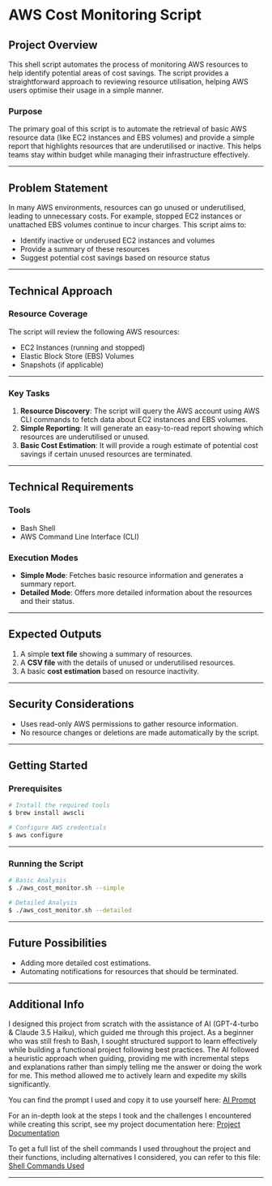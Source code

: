 # AWS Cost Monitoring Script

## Project Overview

This shell script automates the process of monitoring AWS resources to help identify potential areas of cost savings. The script provides a straightforward approach to reviewing resource utilisation, helping AWS users optimise their usage in a simple manner.

### Purpose
The primary goal of this script is to automate the retrieval of basic AWS resource data (like EC2 instances and EBS volumes) and provide a simple report that highlights resources that are underutilised or inactive. This helps teams stay within budget while managing their infrastructure effectively.

---

## Problem Statement

In many AWS environments, resources can go unused or underutilised, leading to unnecessary costs. For example, stopped EC2 instances or unattached EBS volumes continue to incur charges. This script aims to:

- Identify inactive or underused EC2 instances and volumes
- Provide a summary of these resources
- Suggest potential cost savings based on resource status

---

## Technical Approach

### Resource Coverage
The script will review the following AWS resources:
- EC2 Instances (running and stopped)
- Elastic Block Store (EBS) Volumes
- Snapshots (if applicable)

---

### Key Tasks
1. **Resource Discovery**: The script will query the AWS account using AWS CLI commands to fetch data about EC2 instances and EBS volumes.
2. **Simple Reporting**: It will generate an easy-to-read report showing which resources are underutilised or unused.
3. **Basic Cost Estimation**: It will provide a rough estimate of potential cost savings if certain unused resources are terminated.

---

## Technical Requirements

### Tools
- Bash Shell
- AWS Command Line Interface (CLI)

### Execution Modes
- **Simple Mode**: Fetches basic resource information and generates a summary report.
- **Detailed Mode**: Offers more detailed information about the resources and their status.

---

## Expected Outputs

1. A simple **text file** showing a summary of resources.
2. A **CSV file** with the details of unused or underutilised resources.
3. A basic **cost estimation** based on resource inactivity.

---

## Security Considerations
- Uses read-only AWS permissions to gather resource information.
- No resource changes or deletions are made automatically by the script.

---

## Getting Started

### Prerequisites
```bash
# Install the required tools
$ brew install awscli

# Configure AWS credentials
$ aws configure
```

---

### Running the Script
```bash
# Basic Analysis
$ ./aws_cost_monitor.sh --simple

# Detailed Analysis
$ ./aws_cost_monitor.sh --detailed
```

---

## Future Possibilities
- Adding more detailed cost estimations.
- Automating notifications for resources that should be terminated.

---

## Additional Info  

I designed this project from scratch with the assistance of AI (GPT-4-turbo & Claude 3.5 Haiku), which guided me through this project. As a beginner who was still fresh to Bash, I sought structured support to learn effectively while building a functional project following best practices. The AI followed a heuristic approach when guiding, providing me with incremental steps and explanations rather than simply telling me the answer or doing the work for me. This method allowed me to actively learn and expedite my skills significantly.  

You can find the prompt I used and copy it to use yourself here: [AI Prompt](AI_Prompt.md)  

For an in-depth look at the steps I took and the challenges I encountered while creating this script, see my project documentation here: [Project Documentation](Project_Documentation.md)

To get a full list of the shell commands I used throughout the project and their functions, including alternatives I considered, you can refer to this file: [Shell Commands Used](shell_commands_used.md)

---